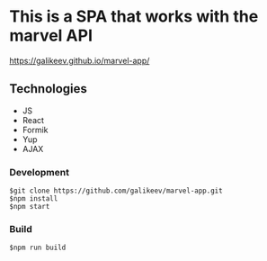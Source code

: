 # This is a SPA that works with the marvel API

https://galikeev.github.io/marvel-app/

## Technologies

- JS
- React
- Formik
- Yup
- AJAX

### Development
```
$git clone https://github.com/galikeev/marvel-app.git
$npm install
$npm start
```

### Build
```
$npm run build
```

